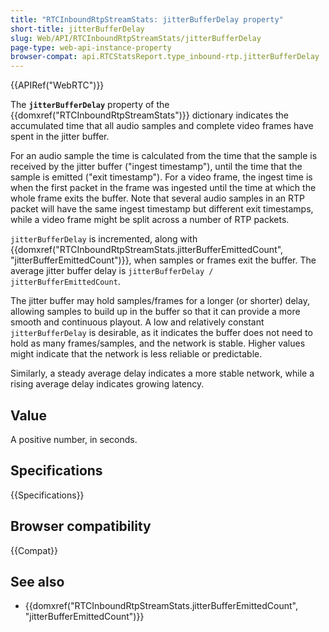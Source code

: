 ```yaml
---
title: "RTCInboundRtpStreamStats: jitterBufferDelay property"
short-title: jitterBufferDelay
slug: Web/API/RTCInboundRtpStreamStats/jitterBufferDelay
page-type: web-api-instance-property
browser-compat: api.RTCStatsReport.type_inbound-rtp.jitterBufferDelay
---
```


{{APIRef("WebRTC")}}

The **`jitterBufferDelay`** property of the {{domxref("RTCInboundRtpStreamStats")}} dictionary indicates the accumulated time that all audio samples and complete video frames have spent in the jitter buffer.

For an audio sample the time is calculated from the time that the sample is received by the jitter buffer ("ingest timestamp"), until the time that the sample is emitted ("exit timestamp").
For a video frame, the ingest time is when the first packet in the frame was ingested until the time at which the whole frame exits the buffer.
Note that several audio samples in an RTP packet will have the same ingest timestamp but different exit timestamps, while a video frame might be split across a number of RTP packets.

`jitterBufferDelay` is incremented, along with {{domxref("RTCInboundRtpStreamStats.jitterBufferEmittedCount", "jitterBufferEmittedCount")}}, when samples or frames exit the buffer.
The average jitter buffer delay is `jitterBufferDelay / jitterBufferEmittedCount`.

The jitter buffer may hold samples/frames for a longer (or shorter) delay, allowing samples to build up in the buffer so that it can provide a more smooth and continuous playout.
A low and relatively constant `jitterBufferDelay` is desirable, as it indicates the buffer does not need to hold as many frames/samples, and the network is stable.
Higher values might indicate that the network is less reliable or predictable.

Similarly, a steady average delay indicates a more stable network, while a rising average delay indicates growing latency.

## Value

A positive number, in seconds.

## Specifications

{{Specifications}}

## Browser compatibility

{{Compat}}

## See also

- {{domxref("RTCInboundRtpStreamStats.jitterBufferEmittedCount", "jitterBufferEmittedCount")}}
